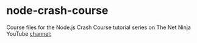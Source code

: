 # node-crash-course
Course files for the Node.js Crash Course tutorial series on The Net Ninja YouTube [channel:](https://www.youtube.com/watch?v=OIBIXYLJjsI&list=PL4cUxeGkcC9jsz4LDYc6kv3ymONOKxwBU&index=2)
